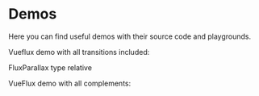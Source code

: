 ---
---

# Demos

Here you can find useful demos with their source code and playgrounds.

Vueflux demo with all transitions included:

<ClientOnly>
   <demos-index-1 />
</ClientOnly>

FluxParallax type relative

<ClientOnly>
   <demos-index-2 />
</ClientOnly>

VueFlux demo with all complements:

<ClientOnly>
   <demos-index-3 />
</ClientOnly>
